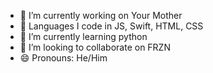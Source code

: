 - 🔭 I’m currently working on Your Mother
- 👯 Languages I code in JS, Swift, HTML, CSS
- 🌱 I’m currently learning python
- 👯 I’m looking to collaborate on FRZN
- 😄 Pronouns: He/Him
